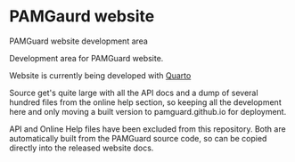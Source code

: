 # PAMGaurd website
PAMGuard website development area

Development area for PAMGuard website. 

Website is currently being developed with [Quarto](https://quarto.org/)

Source get's quite large with all the API docs and a dump of several hundred
files from the online help section, so keeping all the development here and only
moving a built version to pamguard.github.io for deployment. 

API and Online Help files have been excluded from this repository. Both are 
automatically built from the PAMGuard source code, so can be copied directly into
the released website docs. 

